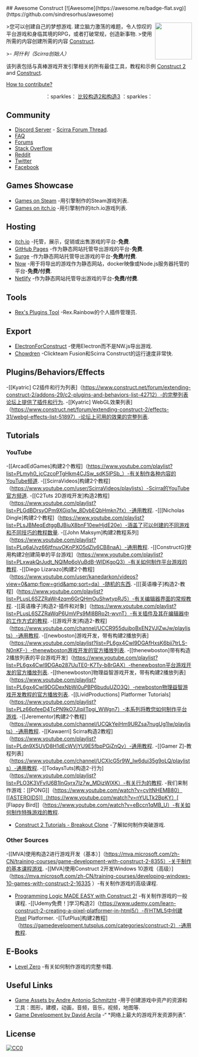 <div class="github-widget" data-repo="WebCreationClub/awesome-construct"></div>
<script async src="https://pagead2.googlesyndication.com/pagead/js/adsbygoogle.js"></script><ins class="adsbygoogle" style="display:block" data-ad-client="ca-pub-6890694312814945" data-ad-slot="5473692530" data-ad-format="auto"  data-full-width-responsive="true"></ins><script>(adsbygoogle = window.adsbygoogle || []).push({});</script>
## Awesome Construct [![Awesome](https://awesome.re/badge-flat.svg)](https://github.com/sindresorhus/awesome)

[<img src="https://s1.construct.net/images/v347/uploads/product/2/defaulticon/1/icon.png" align="right" width="100">](https://www.construct.net/)

 &gt;您可以创建自己的梦想游戏.  建立脑力激荡的难题，令人惊叹的平台游戏和身临其境的RPG，或者打破常规，创造新事物.
&gt;使用所需的内容创建所需的内容 [Construct](https://www.construct.net).
>
&gt;- <cite>阿什利（Scirra创始人）</cite>

该列表包括与真棒游戏开发引擎相关的所有最佳工具，教程和示例 [Construct 2](https://www.scirra.com/construct2) and [Construct](https://www.construct.net).

[How to contribute?](https://github.com/armaldio/awesome-construct/blob/master/contributing.md)

<p align="center">  
   ：sparkles： <a href="https://github.com/WebCreationClub/awesome-construct/blob/master/c2vsc3.md">比较构造2和构造3</a> ：sparkles：
</p>




## Community
- [Discord Server](https://discord.gg/8RJBHbX) - [Scirra Forum Thread](https://www.construct.net/forum/construct-2/general-discussion-17/there-is-a-construct-2-discord-117214).
- [FAQ](https://www.construct.net/forum/construct-2/how-do-i-18/how-do-i-frequently-asked-ques-41236)
- [Forums](https://www.construct.net/forum)
- [Stack Overflow](http://stackoverflow.com/questions/tagged/construct-2)
- [Reddit](https://www.reddit.com/r/construct/)
- [Twitter](https://twitter.com/constructteam)
- [Facebook](https://www.facebook.com/ConstructTeam/)

## Games Showcase
- [Games on Steam](http://steamcommunity.com/sharedfiles/filedetails/?id=103535227) -用引擎制作的Steam游戏列表.
- [Games on itch.io](https://itch.io/games/tag-construct-2) -用引擎制作的itch.io游戏列表.

## Hosting
- [itch.io](http://www.itch.io) -托管，展示，促销或出售游戏的平台-**免费**.
- [GitHub Pages](http://pages.github.com) -作为静态网站托管导出游戏的平台-**免费**.
- [Surge](https://surge.sh/) -作为静态网站托管导出游戏的平台-**免费/付费**.
- [Now](https://zeit.co/now) -用于将导出的游戏作为静态网站，docker映像或Node.js服务器托管的平台-**免费/付费**.
- [Netlify](https://www.netlify.com/) -作为静态网站托管导出游戏的平台-**免费/付费**.

## Tools
- [Rex's Plugins Tool](https://rexrainbow.github.io/C2RexDoc/c2rexplugins.weebly.com/index.html) -Rex.Rainbow的个人插件管理员.

## Export 
- [ElectronForConstruct](https://electronforconstruct.armaldio.xyz) -使用Electron而不是NW.js导出游戏.
- [Chowdren](http://mp2.dk/chowdren/) -Clickteam Fusion和Scirra Construct的运行速度非常快.

## Plugins/Behaviors/Effects
-[[Kyatric] C2插件和行为列表]（https://www.construct.net/forum/extending-construct-2/addons-29/c2-plugins-and-behaviors-list-42712）-的完整列表论坛上提供了插件和行为.
-[[Kyatric] WebGL效果列表]（https://www.construct.net/forum/extending-construct-2/effects-31/webgl-effects-list-51897）-论坛上可用的效果的完整列表.

## Tutorials
### YouTube

-[[ArcadEdGames]构建2个教程]（https://www.youtube.com/playlist?list=PLmyh0_jcCzcoPTgHkm4CJSw_sdK5lPSb_）-有关制作各种内容的YouTube频道.
-[[ScirraVideos]构建2个教程]（https://www.youtube.com/user/ScirraVideos/playlists）-Scirra的YouTube官方频道.
-[[C2Tuts 2D游戏开发]构造2教程]（https://www.youtube.com/playlist?list=PLGdBDrsyOPm9XGiq1w_8DvbEQbHmkn7fx）-通用教程.
-[[[Nicholas Dingle]构建2个教程]（https://www.youtube.com/playlist?list=PLsJBMeqEdtggBJBiuX8bnF10ewHjdE20e）-涵盖了可以创建的不同游戏和不同技巧的教程数量.
-[[John Maksym]构建2教程系列]（https://www.youtube.com/playlist?list=PLq6aUvz66jtfnuyOKnPXO5dZly6CB8naA）-通用教程.
-[[ConstructG]使用构建2创建简单的平台游戏]（https://www.youtube.com/playlist?list=PLxwakQrJudt_NQlMp6oVuBdB-WIDKgoQ3）-有关如何制作平台游戏的教程.
-[[Diego Lizarazo]构建2个教程]（https://www.youtube.com/user/kanedarkon/videos?view=0&amp;flow=grid&amp;sort=da）-随机的东西.
-[[[英语橡子]构造2-教程]（https://www.youtube.com/playlist?list=PLusL6SZZRaWr4zqm6GrQHmOuShwtypRJ5）-有关编辑器界面的常规教程.
-[[英语橡子]构造2-插件和对象]（https://www.youtube.com/playlist?list=PLusL6SZZRaWqP6UmVPs9Ml8BRo2t-wvnT）-有关插件及其在编辑器中的工作方式的教程.
-[[游戏开发]构造2-教程]（https://www.youtube.com/channel/UCCR955dujboBxEN2VJlZwJw/playlists）-通用教程.
-[[newboston]游戏开发，带有构建2播放列表]（https://www.youtube.com/playlist?list=PL6gx4Cwl9DGAfHxsK6bji7trLS-N0nKF-）-thenewboston游戏开发的官方播放列表.
-[[thenewboston]带有构造2播放列表的平台游戏开发]（https://www.youtube.com/playlist?list=PL6gx4Cwl9DGAp287UuTE0-K7Ty-b8rGAX）-thenewboston平台游戏开发的官方播放列表.
-[[thenewboston]物理益智游戏开发，带有构建2播放列表]（https://www.youtube.com/playlist?list=PL6gx4Cwl9DGDexNbWi0uPBP6buduUZO3Q）-newboston物理益智游戏开发教程的官方播放列表.
-[[LividProductions] Platformer Tutorials]（https://www.youtube.com/playlist?list=PLz66pfeeD4TcPN9kO7JlqiITpgi_WWgn7）-本系列将教您如何制作平台游戏.
-[[Jerementor]构建2个教程]（https://www.youtube.com/channel/UCQkYeiHm9URZsa7nugUg1lw/playlists）-通用教程.
-[[Kawaerri] Scirra构造2教程]（https://www.youtube.com/playlist?list=PLdn9X5UVD8H1dEcWVjYU9E5fbpPGjZnQv）-通用教程.
-[[Gamer Z]-教程列表]（https://www.youtube.com/channel/UCXIcG5r9W_Iw6dui35g9oLQ/playlists）-通用教程.
-[[TodaysTuts]构造2-行为]（https://www.youtube.com/playlist?list=PLO3K3VFvlU6B1InGyrx7Iz7w_MDizWlXK）-有关行为的教程.
-我们来制作游戏：[[PONG]]（https://www.youtube.com/watch?v=cvItNHEMB80）[[ASTEROIDS]]（https://www.youtube.com/watch?v=nYULTk2BpKY）[ [Flappy Bird]]（https://www.youtube.com/watch?v=eBccn1qMB_U）-有关如何制作特殊游戏的教程.
- [Construct 2 Tutorials - Breakout Clone](https://www.youtube.com/playlist?list=PL59F92017DA9887DB) -了解如何制作突破游戏.

### Other Sources

-[[MVA]使用构造2进行游戏开发（基本）]（https://mva.microsoft.com/zh-CN/training-courses/game-development-with-construct-2-8355）-关于制作的基本课程游戏.
-[[MVA]使用Construct 2开发Windows 10游戏（高级）]（https://mva.microsoft.com/zh-CN/training-courses/developing-windows-10-games-with-construct-2-16335 ）-有关制作游戏的高级课程.
- [Programming Logic MADE EASY with Construct 2!](https://www.jerementor.com/programming-logic-made-easy-with-construct-2.html) -有关制作游戏的一般课程.
-[[Udemy免费！]学习构造2]（https://www.udemy.com/learn-construct-2-creating-a-pixel-platformer-in-html5/）-在HTML5中创建Pixel Platformer.
-[[TutPlus]构建2教程]（https://gamedevelopment.tutsplus.com/categories/construct-2）-通用教程.

## E-Books
- [Level Zero](https://www.construct.net/blogs/construct-official-blog-1/level-zero-free-construct-2-book-853) -有关如何制作游戏的完整书籍.

## Useful Links
- [Game Assets by Andre Antonio Schmitzht](https://game-assets.zeef.com/andre.antonio.schmitz) -用于创建游戏中资产的资源和工具：图形，建模，动画，音频，音乐，视频，地图等.
- [Game Development by David Arcila](https://game-development.zeef.com/david.arcila) -“ *网络上最大的游戏开发资源列表”.

## License
[![CC0](http://mirrors.creativecommons.org/presskit/buttons/88x31/svg/cc-zero.svg)](https://creativecommons.org/publicdomain/zero/1.0/)
